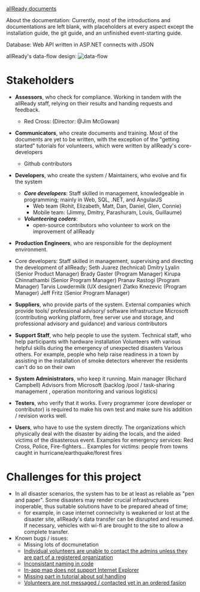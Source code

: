 [allReady documents](https://github.com/PhillipKatz/allReady/tree/master/docs)


About the documentation:
Currently, most of the introductions and documentations are left blank, with placeholders at every aspect except the installation guide, the git guide, and an unfinished event-starting guide.


Database: Web API written in ASP.NET connects with JSON


allReady's data-flow design:
![data-flow](https://github.com/turner11/ASOSMA/blob/master/HToolbox/%5Bhomework%20progress%5D/data_flow.jpg)




Stakeholders
=============

* **Assessors**, who check for compliance.
Working in tandem with the allReady staff, relying on their results and handing requests and feedback.
  * Red Cross: (Director: @Jim McGowan)

* **Communicators**, who create documents and training.
Most of the documents are yet to be written, with the exception of the "getting started" tutorials for volunteers, which were written by allReady's core-developers
  * Github contributors

* **Developers**, who create the system / Maintainers, who evolve and fix the system
  * ***Core developers***: Staff skilled in management, knowledgeable in programming; mainly in Web, SQL, .NET, and AngularJS
    *	Web team (Rohit, Elizabeth, Matt, Dan, Daniel, Glen, Connie)
    *	Mobile team: (Jimmy, Dmitry, Parashuram, Louis, Guillaume)
  * ***Volunteering coders***:
    * open-source contributors who volunteer to work on the improvement of allReady

* **Production Engineers**, who are responsible for the deployment environment.
 * Core developers: Staff skilled in management, supervising and directing the development of allReady; 
	Seth Juarez (technical)
	Dmitry Lyalin (Senior Product Manager)
	Brady Gaster (Program Manager)
	Kirupa Chinnathambi (Senior Program Manager)
	Pranav Rastogi (Program Manager)
	Tarvis Lowdermilk (UX designer)
	Zlatko Knezevic (Program Manager)
	Jeff Fritz (Senior Program Manager)
	

* **Suppliers**, who provide parts of the system.
External companies which provide tools/ professional advisory/ software infrastructure
Microsoft (contributing working platform, free server use and storage, and professional advisory and guidance) and various contributors

* **Support Staff**, who help people to use the system.
Technical staff, who help participants with hardware installation
Volunteers with various helpful skills during the emergency of unexpected disasters
Various others. For example, people who help raise readiness in a town by assisting in the installation of smoke detectors wherever the residents can't do so on their own

* **System Administrators**, who keep it running.
Main manager (Richard Campbell)
Advisors from Microsoft (backlog /pool / task-sharing management , operation monitoring and various logistics)

* **Testers**, who verify that it works.
Every programmer (core developer or contributor) is required to make his own test and make sure his addition / revision works well.

* **Users**, who have to use the system directly.
The organizations which physically deal with the disaster by aiding the locals, and the aided victims of the disasterous event.
Examples for emergency services: Red Cross, Police, Fire-fighters...
Examples for victims: people from towns caught in hurricane/earthquake/forest fires 





Challenges for this project
============================
* In all disaster scenarios, the system has to be at least as reliable as "pen and paper". Some disasters may render crucial infrastructures inoperable, thus suitable solutions have to be prepared ahead of time;
  - for example, in case internet connecivity is weakened or lost at the disaster site, allReady's data transfer can be disrupted and resumed. If necessary, vehicles with wi-fi are brought to the site to allow a complete transfer.
* Known bugs / issues:
  - Missing lots of docmunetation
  - [Individual volunteers are unable to contact the admins unless they are part of a registered organization](https://github.com/HTBox/allReady/issues/1929)
  - [Inconsistant naming in code](https://github.com/HTBox/allReady/issues/1940)
  - [In-app map does not support Internet Explorer](https://github.com/HTBox/allReady/issues/1550)
  - [Missing part in tutorial about sql handling](https://github.com/HTBox/allReady/issues/1844)
  - [Volunteers are not messaged / contacted yet in an ordered fasion](https://github.com/HTBox/allReady/issues/1842)
  
  
